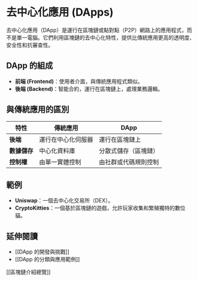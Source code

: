 # 去中心化應用 (DApps)

去中心化應用（DApp）是運行在區塊鏈或點對點（P2P）網路上的應用程式，而不是單一電腦。它們利用區塊鏈的去中心化特性，提供比傳統應用更高的透明度、安全性和抗審查性。

## DApp 的組成

*   **前端 (Frontend)**：使用者介面，與傳統應用程式類似。
*   **後端 (Backend)**：智能合約，運行在區塊鏈上，處理業務邏輯。

## 與傳統應用的區別

| 特性 | 傳統應用 | DApp |
| --- | --- | --- |
| **後端** | 運行在中心化伺服器 | 運行在區塊鏈上 |
| **數據儲存** | 中心化資料庫 | 分散式儲存（區塊鏈） |
| **控制權** | 由單一實體控制 | 由社群或代碼規則控制 |

## 範例

*   **Uniswap**：一個去中心化交易所（DEX）。
*   **CryptoKitties**：一個基於區塊鏈的遊戲，允許玩家收集和繁殖獨特的數位貓。

## 延伸閱讀

*   [[DApp 的開發與挑戰]]
*   [[DApp 的分類與應用範例]]

[[區塊鏈介紹總覽]]
